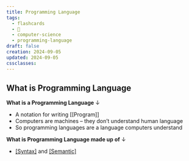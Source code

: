 ```yaml
---
title: Programming Language
tags:
  - flashcards
  - 🌱
  - computer-science
  - programming-language
draft: false
creation: 2024-09-05
updated: 2024-09-05
cssclasses: 
---
```

## What is Programming Language

**What is a Programming Language**
↓
- A notation for writing [[Program]]
- Computers are machines – they don’t understand human language
- So programming languages are a language computers understand
<!--SR:!2025-08-23,259,332-->

**What is Programming Language made up of**
↓
- [[Syntax]](form) and [[Semantic]](meaning)
<!--SR:!2025-02-19,93,310-->

